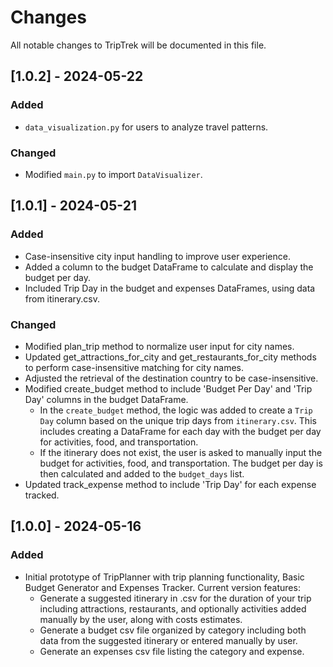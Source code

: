 # Changes 

All notable changes to TripTrek will be documented in this file.

## [1.0.2] - 2024-05-22
### Added
- `data_visualization.py` for users to analyze travel patterns.

### Changed 
- Modified `main.py` to import `DataVisualizer`.


## [1.0.1] - 2024-05-21
### Added
- Case-insensitive city input handling to improve user experience.
- Added a column to the budget DataFrame to calculate and display the budget per day.
- Included Trip Day in the budget and expenses DataFrames, using data from itinerary.csv.


### Changed
- Modified plan_trip method to normalize user input for city names.
- Updated get_attractions_for_city and get_restaurants_for_city methods to perform case-insensitive matching for city names.
- Adjusted the retrieval of the destination country to be case-insensitive.
- Modified create_budget method to include 'Budget Per Day' and 'Trip Day' columns in the budget DataFrame.
    - In the `create_budget` method, the logic was added to create a `Trip Day` column based on the unique trip days from `itinerary.csv`. This includes creating a DataFrame for each day with the budget per day for activities, food, and transportation.
    - If the itinerary does not exist, the user is asked to manually input the budget for activities, food, and transportation. The budget per day is then calculated and added to the `budget_days` list.
- Updated track_expense method to include 'Trip Day' for each expense tracked.



## [1.0.0] - 2024-05-16
### Added
- Initial prototype of TripPlanner with trip planning functionality, Basic Budget Generator and Expenses Tracker. Current version features:
    - Generate a suggested itinerary in .csv for the duration of your trip including attractions, restaurants, and optionally activities added manually by the user, along with costs estimates.
    - Generate a budget csv file organized by category including both data from the suggested itinerary or entered manually by user.
    - Generate an expenses csv file listing the category and expense.
